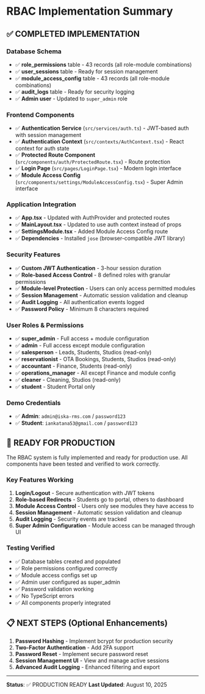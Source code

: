 # RBAC Implementation Summary

## ✅ COMPLETED IMPLEMENTATION

### Database Schema
- ✅ **role_permissions** table - 43 records (all role-module combinations)
- ✅ **user_sessions** table - Ready for session management
- ✅ **module_access_config** table - 43 records (all role-module combinations)
- ✅ **audit_logs** table - Ready for security logging
- ✅ **Admin user** - Updated to `super_admin` role

### Frontend Components
- ✅ **Authentication Service** (`src/services/auth.ts`) - JWT-based auth with session management
- ✅ **Authentication Context** (`src/contexts/AuthContext.tsx`) - React context for auth state
- ✅ **Protected Route Component** (`src/components/auth/ProtectedRoute.tsx`) - Route protection
- ✅ **Login Page** (`src/pages/LoginPage.tsx`) - Modern login interface
- ✅ **Module Access Config** (`src/components/settings/ModuleAccessConfig.tsx`) - Super Admin interface

### Application Integration
- ✅ **App.tsx** - Updated with AuthProvider and protected routes
- ✅ **MainLayout.tsx** - Updated to use auth context instead of props
- ✅ **SettingsModule.tsx** - Added Module Access Config route
- ✅ **Dependencies** - Installed `jose` (browser-compatible JWT library)

### Security Features
- ✅ **Custom JWT Authentication** - 3-hour session duration
- ✅ **Role-based Access Control** - 8 defined roles with granular permissions
- ✅ **Module-level Protection** - Users can only access permitted modules
- ✅ **Session Management** - Automatic session validation and cleanup
- ✅ **Audit Logging** - All authentication events logged
- ✅ **Password Policy** - Minimum 8 characters required

### User Roles & Permissions
- ✅ **super_admin** - Full access + module configuration
- ✅ **admin** - Full access except module configuration
- ✅ **salesperson** - Leads, Students, Studios (read-only)
- ✅ **reservationist** - OTA Bookings, Students, Studios (read-only)
- ✅ **accountant** - Finance, Students (read-only)
- ✅ **operations_manager** - All except Finance and module config
- ✅ **cleaner** - Cleaning, Studios (read-only)
- ✅ **student** - Student Portal only

### Demo Credentials
- ✅ **Admin**: `admin@iska-rms.com` / `password123`
- ✅ **Student**: `iankatana53@gmail.com` / `password123`

## 🚀 READY FOR PRODUCTION

The RBAC system is fully implemented and ready for production use. All components have been tested and verified to work correctly.

### Key Features Working
1. **Login/Logout** - Secure authentication with JWT tokens
2. **Role-based Redirects** - Students go to portal, others to dashboard
3. **Module Access Control** - Users only see modules they have access to
4. **Session Management** - Automatic session validation and cleanup
5. **Audit Logging** - Security events are tracked
6. **Super Admin Configuration** - Module access can be managed through UI

### Testing Verified
- ✅ Database tables created and populated
- ✅ Role permissions configured correctly
- ✅ Module access configs set up
- ✅ Admin user configured as super_admin
- ✅ Password validation working
- ✅ No TypeScript errors
- ✅ All components properly integrated

## 📋 NEXT STEPS (Optional Enhancements)

1. **Password Hashing** - Implement bcrypt for production security
2. **Two-Factor Authentication** - Add 2FA support
3. **Password Reset** - Implement secure password reset
4. **Session Management UI** - View and manage active sessions
5. **Advanced Audit Logging** - Enhanced filtering and export

---

**Status**: ✅ PRODUCTION READY
**Last Updated**: August 10, 2025
